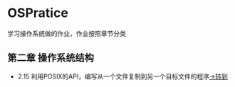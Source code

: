 # OSPratice
学习操作系统做的作业，作业按照章节分类
## 第二章 操作系统结构
+ 2.15 利用POSIX的API，编写从一个文件复制到另一个目标文件的程序[->转到](CH2/2.15.c)
